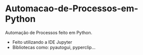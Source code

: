 # Automacao-de-Processos-em-Python
Automação de Processos feito em Python.
- Feito utilizando a IDE Jupyter
- Bibliotecas como: pyautogui, pyperclip...
